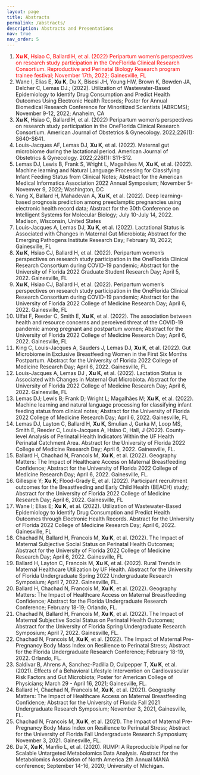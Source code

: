 ```yaml
---
layout: page
title: Abstracts
permalink: /abstracts/
description: Abstracts and Presentations
nav: true
nav_order: 5
---
```


1. <span style="color:red">**Xu K**</style>, Hsiao C, Ballard H, et al. (2022) Peripartum women’s perspectives on research study participation in the OneFlorida Clinical Research Consortium. Reproductive and Perinatal Biology Research program trainee festival; November 17th, 2022; Gainesville, FL
2. Wane I, Elias E, **Xu K**, Du X, Bisesi JH, Young HW, Brown K, Bowden JA, Delcher C, Lemas DJ.; (2022). Utilization of Wastewater-Based Epidemiology to Identify Drug Consumption and Predict Health Outcomes Using Electronic Health Records; Poster for Annual Biomedical Research Conference for Minoritized Scientists (ABRCMS); November 9-12, 2022; Anaheim, CA
3. **Xu K**, Hsiao C, Ballard H, et al. (2022) Peripartum women’s perspectives on research study participation in the OneFlorida Clinical Research Consortium. American Journal of Obstetrics & Gynecology. 2022;226(1): S640-S641.
4. Louis-Jacques AF, Lemas DJ, **Xu K**, et al. (2022). Maternal gut microbiome during the lactational period. American Journal of Obstetrics & Gynecology. 2022;226(1): S11-S12.
5. Lemas DJ, Lewis B, Frank S, Wright L, Magalhães M, **Xu K**, et al. (2022). Machine learning and Natural Language Processing for Classifying Infant Feeding Status from Clinical Notes; Abstract for the American Medical Informatics Association 2022 Annual Symposium; November 5-Novemver 9, 2022; Washington, DC
6. Yang X, Ballard H, Mahadevan A, **Xu K**, et al. (2022). Deep learning-based prognosis prediction among preeclamptic pregnancies using electronic health record data; Abstract for the 30th Conference on Intelligent Systems for Molecular Biology; July 10-July 14, 2022. Madison, Wisconsin, United States
7. Louis-Jacques A, Lemas DJ, **Xu K**, et al. (2022). Lactational Status is Associated with Changes in Maternal Gut Microbiota; Abstract for the Emerging Pathogens Institute Research Day; February 10, 2022; Gainesville, FL
8. **Xu K**, Hsiao CJ, Ballard H, et al. (2022). Peripartum women’s perspectives on research study participation in the OneFlorida Clinical Research Consortium during COVID-19 pandemic; Abstract for the University of Florida 2022 Graduate Student Research Day; April 5, 2022. Gainesville, FL 
9. **Xu K**, Hsiao CJ, Ballard H, et al. (2022). Peripartum women’s perspectives on research study participation in the OneFlorida Clinical Research Consortium during COVID-19 pandemic; Abstract for the University of Florida 2022 College of Medicine Research Day; April 6, 2022. Gainesville, FL 
10. Ulfat F, Reeder C, Smith E, **Xu K**, et al. (2022). The association between health and resource concerns and perceived threat of the COVID-19 pandemic among pregnant and postpartum women; Abstract for the University of Florida 2022 College of Medicine Research Day; April 6, 2022. Gainesville, FL 
11. King C, Louis-Jacques A, Sauders J, Lemas DJ, **Xu K**, et al. (2022). Gut Microbiome in Exclusive Breastfeeding Women in the First Six Months Postpartum. Abstract for the University of Florida 2022 College of Medicine Research Day; April 6, 2022. Gainesville, FL 
12. Louis-Jacques A, Lemas DJ , **Xu K**, et al. (2022). Lactation Status is Associated with Changes in Maternal Gut Microbiota. Abstract for the University of Florida 2022 College of Medicine Research Day; April 6, 2022. Gainesville, FL 
13. Lemas DJ; Lewis B; Frank D; Wright L; Magalhães M; **Xu K**, et al. (2022). Machine learning and natural language processing for classifying infant feeding status from clinical notes; Abstract for the University of Florida 2022 College of Medicine Research Day; April 6, 2022. Gainesville, FL
14. Lemas DJ, Layton C, Ballard H, **Xu K**, Smulian J, Gurka M, Loop MS, Smith E, Reeder C, Louis-Jacques A, Hsiao C, Hall, J (2022). County-level Analysis of Perinatal Health Indicators Within the UF Health Perinatal Catchment Area. Abstract for the University of Florida 2022 College of Medicine Research Day; April 6, 2022. Gainesville, FL.
15. Ballard H, Chachad N, Francois M, **Xu K**, et al. (2022). Geography Matters: The Impact of Healthcare Access on Maternal Breastfeeding Confidence; Abstract for the University of Florida 2022 College of Medicine Research Day; April 6, 2022. Gainesville, FL.
16. Gillespie Y; **Xu K**; Flood-Grady E, et al. (2022). Participant recruitment outcomes for the Breastfeeding and Early Child Health (BEACH) study; Abstract for the University of Florida 2022 College of Medicine Research Day; April 6, 2022. Gainesville, FL 
17. Wane I; Elias E; **Xu K**, et al. (2022). Utilization of Wastewater-Based Epidemiology to Identify Drug Consumption and Predict Health Outcomes through Electronic Health Records. Abstract for the University of Florida 2022 College of Medicine Research Day; April 6, 2022. Gainesville, FL 
18. Chachad N, Ballard H, Francois M, **Xu K**, et al. (2022). The Impact of Maternal Subjective Social Status on Perinatal Health Outcomes; Abstract for the University of Florida 2022 College of Medicine Research Day; April 6, 2022. Gainesville, FL 
19. Ballard H, Layton C, Francois M, **Xu K**, et al. (2022). Rural Trends in Maternal Healthcare Utilization by UF Health. Abstract for the University of Florida Undergraduate Spring 2022 Undergraduate Research Symposium; April 7, 2022. Gainesville, FL.  
20. Ballard H, Chachad N, Francois M, **Xu K**, et al. (2022). Geography Matters: The Impact of Healthcare Access on Maternal Breastfeeding Confidence; Abstract for the Florida Undergraduate Research Conference; February 18-19; Orlando, FL.  
21. Chachad N, Ballard H, Francois M, **Xu K**, et al. (2022). The Impact of Maternal Subjective Social Status on Perinatal Health Outcomes; Abstract for the University of Florida Spring Undergraduate Research Symposium; April 7, 2022. Gainesville, FL.
22. Chachad N, Francois M, **Xu K**, et al. (2022). The Impact of Maternal Pre-Pregnancy Body Mass Index on Resilience to Perinatal Stress; Abstract for the Florida Undergraduate Research Conference; February 18-19, 2022. Orlando, FL.
23. Saldivar B, Ahrens A, Sanchez-Padilla D, Culpepper T, **Xu K**, et al. (2021). Effects of a Behavioral Lifestyle Intervention on Cardiovascular Risk Factors and Gut Microbiota; Poster for American College of Physicians; March 29 - April 16, 2021; Gainesville, FL.
24. Ballard H, Chachad N, Francois M, **Xu K**, et al. (2021). Geography Matters: The Impact of Healthcare Access on Maternal Breastfeeding Confidence; Abstract for the University of Florida Fall 2021 Undergraduate Research Symposium; November 3, 2021, Gainesville, FL.  
25. Chachad N, Francois M, **Xu K**, et al. (2021). The Impact of Maternal Pre-Pregnancy Body Mass Index on Resilience to Perinatal Stress; Abstract for the University of Florida Fall Undergraduate Research Symposium; November 3, 2021. Gainesville, FL.
26. Du X, **Xu K**, Manfio L, et al. (2020). RUMP: A Reproducible Pipeline for Scalable Untargeted Metabolomics Data Analysis. Abstract for the Metabolomics Association of North America 2th Annual MANA conference; September 14-16, 2020; University of Michigan.
